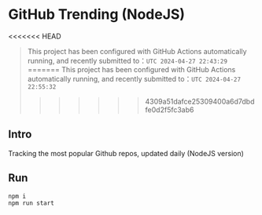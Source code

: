 # GitHub Trending (NodeJS)

<<<<<<< HEAD
> This project has been configured with GitHub Actions automatically running, and recently submitted to：`UTC 2024-04-27 22:43:29`
=======
> This project has been configured with GitHub Actions automatically running, and recently submitted to：`UTC 2024-04-27 22:55:32`
>>>>>>> 4309a51dafce25309400a6d7dbdfe0d2f5fc3ab6

## Intro

Tracking the most popular Github repos, updated daily (NodeJS version)

## Run

```bash
npm i
npm run start
```
